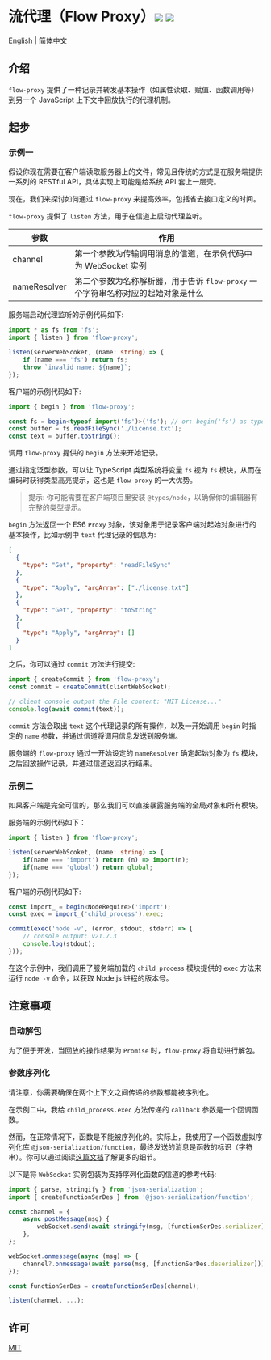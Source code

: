 # 流代理（Flow Proxy）<a href="https://github.com/memo-cn/flow-proxy/blob/main/README.zh-CN.md"><img src="https://img.shields.io/npm/v/flow-proxy.svg" /></a> <a href="https://github.com/memo-cn/flow-proxy/blob/main/README.zh-CN.md"><img src="https://packagephobia.now.sh/badge?p=flow-proxy" /></a>

[English](https://github.com/memo-cn/flow-proxy/blob/main/README.md) | [简体中文](https://github.com/memo-cn/flow-proxy/blob/main/README.zh-CN.md)

## 介绍

`flow-proxy` 提供了一种记录并转发基本操作（如属性读取、赋值、函数调用等）到另一个 JavaScript 上下文中回放执行的代理机制。

## 起步

### 示例一

假设你现在需要在客户端读取服务器上的文件，常见且传统的方式是在服务端提供一系列的 RESTful API，具体实现上可能是给系统 API 套上一层壳。

现在，我们来探讨如何通过 `flow-proxy` 来提高效率，包括省去接口定义的时间。

`flow-proxy` 提供了 `listen` 方法，用于在信道上启动代理监听。

| 参数         | 作用                                                                             |
| ------------ | -------------------------------------------------------------------------------- |
| channel      | 第一个参数为传输调用消息的信道，在示例代码中为 WebSocket 实例                    |
| nameResolver | 第二个参数为名称解析器，用于告诉 `flow-proxy` 一个字符串名称对应的起始对象是什么 |

服务端启动代理监听的示例代码如下:

```ts
import * as fs from 'fs';
import { listen } from 'flow-proxy';

listen(serverWebScoket, (name: string) => {
    if (name === 'fs') return fs;
    throw `invalid name: ${name}`;
});
```

客户端的示例代码如下:

```ts
import { begin } from 'flow-proxy';

const fs = begin<typeof import('fs')>('fs'); // or: begin('fs') as typeof import('fs')
const buffer = fs.readFileSync('./license.txt');
const text = buffer.toString();
```

调用 `flow-proxy` 提供的 `begin` 方法来开始记录。

通过指定泛型参数，可以让 TypeScript 类型系统将变量 `fs` 视为 `fs` 模块，从而在编码时获得类型高亮提示，这也是 `flow-proxy` 的一大优势。

> 提示: 你可能需要在客户端项目里安装 `@types/node`，以确保你的编辑器有完整的类型提示。

`begin` 方法返回一个 ES6 `Proxy` 对象，该对象用于记录客户端对起始对象进行的基本操作，比如示例中 `text` 代理记录的信息为:

```json
[
  {
    "type": "Get", "property": "readFileSync"
  },
  {
    "type": "Apply", "argArray": ["./license.txt"]
  },
  {
    "type": "Get", "property": "toString"
  },
  {
    "type": "Apply", "argArray": []
  }
]
```

之后，你可以通过 `commit` 方法进行提交:

```ts
import { createCommit } from 'flow-proxy';
const commit = createCommit(clientWebSocket);

// client console output the File content: "MIT License..."
console.log(await commit(text));
```

`commit` 方法会取出 `text` 这个代理记录的所有操作，以及一开始调用 `begin` 时指定的 `name` 参数，并通过信道将调用信息发送到服务端。

服务端的 `flow-proxy` 通过一开始设定的 `nameResolver` 确定起始对象为 `fs` 模块，之后回放操作记录，并通过信道返回执行结果。

### 示例二

如果客户端是完全可信的，那么我们可以直接暴露服务端的全局对象和所有模块。

服务端的示例代码如下：

```ts
import { listen } from 'flow-proxy';

listen(serverWebScoket, (name: string) => {
    if(name === 'import') return (n) => import(n);
    if(name === 'global') return global;
});
```

客户端的示例代码如下:

```ts
const import_ = begin<NodeRequire>('import');
const exec = import_('child_process').exec;

commit(exec('node -v', (error, stdout, stderr) => {
    // console output: v21.7.3
    console.log(stdout);
}));
```

在这个示例中，我们调用了服务端加载的 `child_process` 模块提供的 `exec` 方法来运行 `node -v` 命令，以获取 Node.js 进程的版本号。

## 注意事项

### 自动解包

为了便于开发，当回放的操作结果为 `Promise` 时，`flow-proxy` 将自动进行解包。

### 参数序列化

请注意，你需要确保在两个上下文之间传递的参数都能被序列化。

在示例二中，我给 `child_process.exec` 方法传递的 `callback` 参数是一个回调函数。

然而，在正常情况下，函数是不能被序列化的。实际上，我使用了一个函数虚拟序列化库 `@json-serialization/function`，最终发送的消息是函数的标识（字符串）。你可以通过阅读[这篇文档](https://github.com/memo-cn/json-serialization/blob/main/packages/function/README.zh-CN.md)了解更多的细节。

以下是将 `WebSocket` 实例包装为支持序列化函数的信道的参考代码:

```ts
import { parse, stringify } from 'json-serialization';
import { createFunctionSerDes } from '@json-serialization/function';

const channel = {
    async postMessage(msg) {
        webSocket.send(await stringify(msg, [functionSerDes.serializer]));
    },
};

webSocket.onmessage(async (msg) => {
    channel?.onmessage(await parse(msg, [functionSerDes.deserializer]));
});

const functionSerDes = createFunctionSerDes(channel);

listen(channel, ...);
```

## 许可

[MIT](https://github.com/memo-cn/flow-proxy/blob/main/LICENSE)
